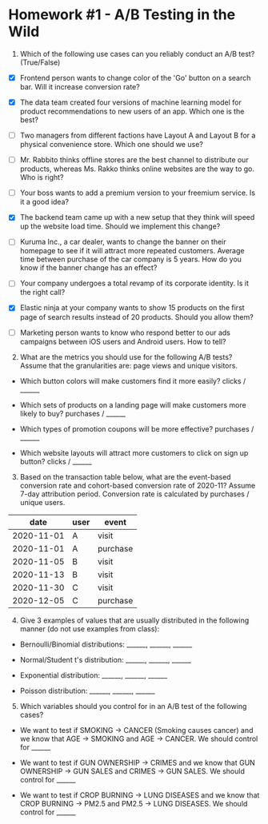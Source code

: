 # Homework #1 - A/B Testing in the Wild

1. Which of the following use cases can you reliably conduct an A/B test? (True/False)

* [x] Frontend person wants to change color of the 'Go' button on a search bar. Will it increase conversion rate?

* [x] The data team created four versions of machine learning model for product recommendations to new users of an app. Which one is the best?

* [ ] Two managers from different factions have Layout A and Layout B for a physical convenience store. Which one should we use?

* [ ] Mr. Rabbito thinks offline stores are the best channel to distribute our products, whereas Ms. Rakko thinks online websites are the way to go. Who is right?

* [ ] Your boss wants to add a premium version to your freemium service. Is it a good idea?

* [x] The backend team came up with a new setup that they think will speed up the website load time. Should we implement this change?

* [ ] Kuruma Inc., a car dealer, wants to change the banner on their homepage to see if it will attract more repeated customers. Average time between purchase of the car company is 5 years. How do you know if the banner change has an effect? 

* [ ] Your company undergoes a total revamp of its corporate identity. Is it the right call?

* [x] Elastic ninja at your company wants to show 15 products on the first page of search results instead of 20 products. Should you allow them?

* [ ] Marketing person wants to know who respond better to our ads campaigns between iOS users and Android users. How to tell?

2. What are the metrics you should use for the following A/B tests? Assume that the granularities are: page views and unique visitors.

* Which button colors will make customers find it more easily? clicks / ______

* Which sets of products on a landing page will make customers more likely to buy? purchases / ______

* Which types of promotion coupons will be more effective? purchases / ______

* Which website layouts will attract more customers to click on sign up button? clicks / ______

3. Based on the transaction table below, what are the event-based conversion rate and cohort-based conversion rate of 2020-11? Assume 7-day attribution period. Conversion rate is calculated by purchases / unique users.

| date       | user | event    |
|------------|------|----------|
| 2020-11-01 | A    | visit    |
| 2020-11-01 | A    | purchase |
| 2020-11-05 | B    | visit    |
| 2020-11-13 | B    | visit    |
| 2020-11-30 | C    | visit    |
| 2020-12-05 | C    | purchase |

4. Give 3 examples of values that are usually distributed in the following manner (do not use examples from class):

* Bernoulli/Binomial distributions: ______, ______, ______

* Normal/Student t's distribution: ______, ______, ______

* Exponential distribution: ______, ______, ______

* Poisson distribution: ______, ______, ______

5. Which variables should you control for in an A/B test of the following cases?

* We want to test if SMOKING -> CANCER (Smoking causes cancer) and we know that AGE -> SMOKING and AGE -> CANCER. We should control for ______

* We want to test if GUN OWNERSHIP -> CRIMES and we know that GUN OWNERSHIP -> GUN SALES and CRIMES -> GUN SALES. We should control for ______

* We want to test if CROP BURNING -> LUNG DISEASES and we know that CROP BURNING -> PM2.5 and PM2.5 -> LUNG DISEASES. We should control for ______
